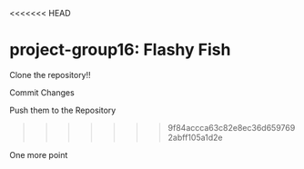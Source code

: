 <<<<<<< HEAD
# project-group16: Flashy Fish

Clone the repository!!

Commit Changes

Push them to the Repository
>>>>>>> 9f84accca63c82e8ec36d6597692abff105a1d2e

One more point
